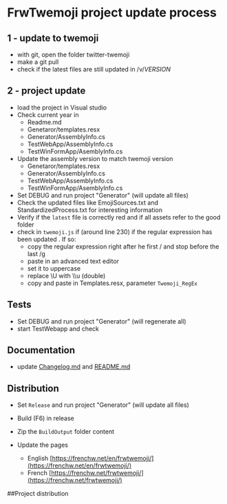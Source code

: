 # FrwTwemoji project update process

## 1 - update to twemoji

- with git, open the folder twitter-twemoji
- make a git pull
- check if the latest files are still updated in /v/*VERSION*

## 2 - project update

 - load the project in Visual studio
 - Check current year in
   - Readme.md
   - Genetaror/templates.resx
   - Generator/AssemblyInfo.cs
   - TestWebApp/AssemblyInfo.cs
   - TestWinFormApp/AsemblyInfo.cs
 - Update the assembly version to match twemoji version
   - Genetaror/templates.resx
   - Generator/AssemblyInfo.cs
   - TestWebApp/AssemblyInfo.cs
   - TestWinFormApp/AsemblyInfo.cs
 - Set DEBUG and run project "Generator" (will update all files)
 - Check the updated files like EmojiSources.txt and StandardizedProcess.txt for interesting information
 - Verify if the `latest` file is correctly red and if all assets refer to the good folder
 - check in `twemoji.js` if (around line 230) if the regular expression has been updated . If so:
   -  copy the regular expression right after he first / and stop before the last /g
   -  paste in an advanced text editor
   -  set it to uppercase
   -  replace \U with \\\u (double)
   -  copy and paste in Templates.resx, parameter `Twemoji_RegEx`

## Tests

 - Set DEBUG and run project "Generator" (will regenerate all)
 - start TestWebapp and check

## Documentation
 - update [Changelog.md]() and [README.md]()

## Distribution

 - Set `Release` and run project "Generator" (will update all files)
 -  Build (F6) in release
 -  Zip the `BuildOutput` folder content

 - Update the pages
   - English [https://frenchw.net/en/frwtwemoji/](https://frenchw.net/en/frwtwemoji/)
   - French [https://frenchw.net/frwtwemoji/](https://frenchw.net/frwtwemoji/) 

##Project distribution


